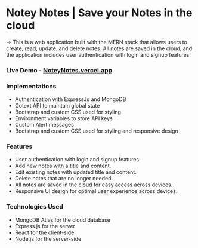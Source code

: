 # Notey Notes | Save your Notes in the cloud

-> This is a web application built with the MERN stack that allows users to create, read, update, and delete notes. All notes are saved in the cloud, and the application includes user authentication with login and signup features.

### Live Demo - [NoteyNotes.vercel.app](https://noteynotes.vercel.app)


### Implementations
- Authentication with ExpressJs and MongoDB
- Cotext API to maintain global state
- Bootstrap and custom CSS used for styling
- Environment variables to store API keys
- Custom Alert messages
- Bootstrap and custom CSS used for styling and responsive design

### Features
- User authentication with login and signup features.
- Add new notes with a title and content.
- Edit existing notes with updated title and content.
- Delete notes that are no longer needed.
- All notes are saved in the cloud for easy access across devices.
- Responsive UI design for optimal user experience across devices.

### Technologies Used
- MongoDB Atlas for the cloud database
- Express.js for the server
- React for the client-side
- Node.js for the server-side
